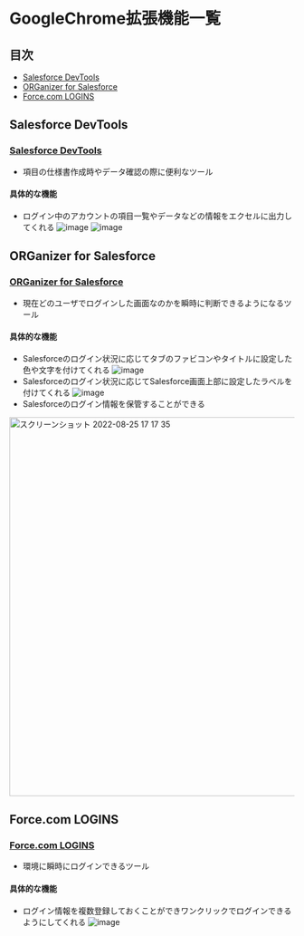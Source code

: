 # GoogleChrome拡張機能一覧
## 目次
- [Salesforce DevTools](#Salesforce-DevTools)
- [ORGanizer for Salesforce](#ORGanizer-for-Salesforce)
- [Force.com LOGINS](#forcecom-logins)
## Salesforce DevTools
### [Salesforce DevTools](https://chrome.google.com/webstore/detail/salesforce-devtools/ehgmhinnhggigkogkbhnbodhbfjgncjf?hl=ja)
- 項目の仕様書作成時やデータ確認の際に便利なツール
#### 具体的な機能
- ログイン中のアカウントの項目一覧やデータなどの情報をエクセルに出力してくれる
![image](https://user-images.githubusercontent.com/42022387/145342107-0389d467-24bd-4245-9347-90796dd6dfff.png)
![image](https://user-images.githubusercontent.com/42022387/145342966-590b9775-65da-4307-910c-9b6b34387c5a.png)

## ORGanizer for Salesforce
### [ORGanizer for Salesforce](https://chrome.google.com/webstore/detail/organizer-for-salesforce/lojdmgdchjcfnmkmodggbaafecagllnh?hl=ja)
- 現在どのユーザでログインした画面なのかを瞬時に判断できるようになるツール
#### 具体的な機能
- Salesforceのログイン状況に応じてタブのファビコンやタイトルに設定した色や文字を付けてくれる
![image](https://user-images.githubusercontent.com/42022387/145342436-ded9059b-dfd8-43f3-a8e7-1e3dcf8e752c.png)
- Salesforceのログイン状況に応じてSalesforce画面上部に設定したラベルを付けてくれる
![image](https://user-images.githubusercontent.com/42022387/145342458-90d024d3-3d8f-422a-bcde-a76a8ab516f6.png)
- Salesforceのログイン情報を保管することができる
<img width="669" alt="スクリーンショット 2022-08-25 17 17 35" src="https://user-images.githubusercontent.com/42022387/186615584-bfa9f926-0830-48db-9294-c7b39337e6ac.png">



## Force.com LOGINS
### [Force.com LOGINS](https://chrome.google.com/webstore/detail/forcecom-logins/ldjbglicecgnpkpdhpbogkednmmbebec?hl=ja)
- 環境に瞬時にログインできるツール
#### 具体的な機能
- ログイン情報を複数登録しておくことができワンクリックでログインできるようにしてくれる
![image](https://user-images.githubusercontent.com/42022387/145343181-78e09101-81f4-4a57-910e-75585f6e8260.png)
